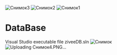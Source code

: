 ![Снимок3](https://github.com/ziveeee/DataBase/assets/123864199/a94606cf-b337-4af7-ab83-8a25aa05ff11)
![Снимок2](https://github.com/ziveeee/DataBase/assets/123864199/ccf42239-a90a-4bf2-b0a4-a35bbf2102f4)
![Снимок1](https://github.com/ziveeee/DataBase/assets/123864199/83f45dfa-7782-467b-81ae-35dd57859718)
# DataBase

Visual Studio executable file ziveeDB.sln
![Снимок](https://github.com/ziveeee/DataBase/assets/123864199/00ab1285-df5e-4167-8999-700fcbda329e)
![Uploading Снимок4.PNG…]()
